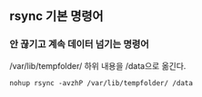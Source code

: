## rsync 기본 명령어

### 안 끊기고 계속 데이터 넘기는 명령어

/var/lib/tempfolder/ 하위 내용을 /data으로 옮긴다.

```
nohup rsync -avzhP /var/lib/tempfolder/ /data
```
